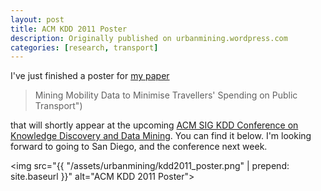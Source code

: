 ```yaml
---
layout: post
title: ACM KDD 2011 Poster
description: Originally published on urbanmining.wordpress.com
categories: [research, transport]
---
```


I've just finished a poster for <a href="http://www.cs.ucl.ac.uk/staff/n.lathia/papers/lathia_kdd2011.pdf" target="_blank">my paper</a> 

> Mining Mobility Data to Minimise Travellers' Spending on Public Transport")

that will shortly appear at the upcoming <a href="http://www.kdd.org/kdd2011/" target="_blank">ACM SIG KDD Conference on Knowledge Discovery and Data Mining</a>. You can find it below. I'm looking forward to going to San Diego, and the conference next week.

<img src="{{ "/assets/urbanmining/kdd2011_poster.png" | prepend: site.baseurl }}"  alt="ACM KDD 2011 Poster">
